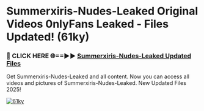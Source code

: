 # Summerxiris-Nudes-Leaked Original Videos 0nlyFans Leaked - Files Updated! (61ky)

<h3>🔴 CLICK HERE 🌐==►► <a href="https://tinyurl.com/4mcuefdz" rel="nofollow">Summerxiris-Nudes-Leaked Updated Files</a></h3>

Get Summerxiris-Nudes-Leaked and all content. Now you can access all videos and pictures of Summerxiris-Nudes-Leaked. New Updated Files 2025!

[![61ky](https://i.imgur.com/StAQSOY.gif)](https://tinyurl.com/4mcuefdz)
